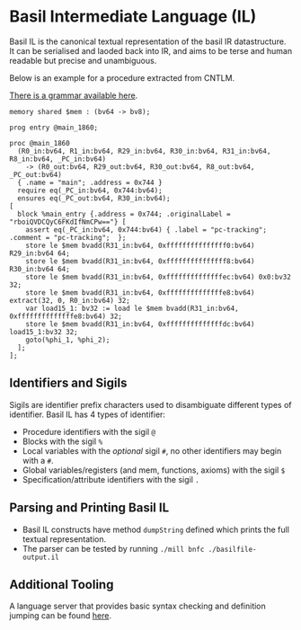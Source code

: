 
# Basil Intermediate Language (IL)

Basil IL is the canonical textual representation of the basil IR datastructure.
It can be serialised and laoded back into IR, and aims to be terse and human readable but precise and unambiguous.

Below is an example for a procedure extracted from CNTLM.

[There is a grammar available here](https://uq-pac.github.io/BASIL/docs/basil-il/BasilIR.html).

```
memory shared $mem : (bv64 -> bv8);

prog entry @main_1860;

proc @main_1860
  (R0_in:bv64, R1_in:bv64, R29_in:bv64, R30_in:bv64, R31_in:bv64, R8_in:bv64, _PC_in:bv64)
    -> (R0_out:bv64, R29_out:bv64, R30_out:bv64, R8_out:bv64, _PC_out:bv64)
  { .name = "main"; .address = 0x744 }
  require eq(_PC_in:bv64, 0x744:bv64);
  ensures eq(_PC_out:bv64, R30_in:bv64);
[
  block %main_entry {.address = 0x744; .originalLabel = "rboiQVDCQyC6FKdIfNmCPw=="} [
    assert eq(_PC_in:bv64, 0x744:bv64) { .label = "pc-tracking"; .comment = "pc-tracking";  };
    store le $mem bvadd(R31_in:bv64, 0xfffffffffffffff0:bv64) R29_in:bv64 64;
    store le $mem bvadd(R31_in:bv64, 0xfffffffffffffff8:bv64) R30_in:bv64 64;
    store le $mem bvadd(R31_in:bv64, 0xffffffffffffffec:bv64) 0x0:bv32 32;
    store le $mem bvadd(R31_in:bv64, 0xffffffffffffffe8:bv64) extract(32, 0, R0_in:bv64) 32;
    var load15_1: bv32 := load le $mem bvadd(R31_in:bv64, 0xffffffffffffffe8:bv64) 32;
    store le $mem bvadd(R31_in:bv64, 0xffffffffffffffdc:bv64) load15_1:bv32 32;
    goto(%phi_1, %phi_2);
  ];
];
```


## Identifiers and Sigils

Sigils are identifier prefix characters used to disambiguate different types of identifier. Basil IL has 4 types of identifier:

- Procedure identifiers with the sigil `@`
- Blocks with the sigil `%`
- Local variables with the _optional_ sigil `#`, no other identifiers may begin with a `#`.
- Global variables/registers (and mem, functions, axioms) with the sigil `$`
- Specification/attribute identifiers with the sigil `.`

## Parsing and Printing Basil IL

- Basil IL constructs have method `dumpString` defined which prints the full textual representation.
- The parser can be tested by running `./mill bnfc ./basilfile-output.il`

## Additional Tooling

A language server that provides basic syntax checking and definition jumping can be found [here](https://github.com/ailrst/basls).

